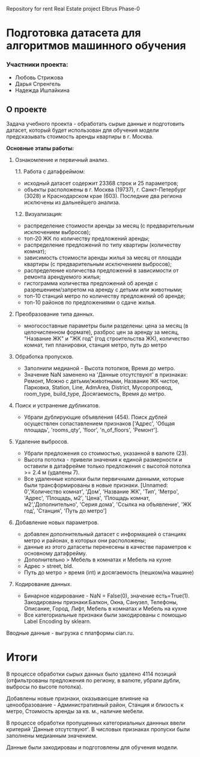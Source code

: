 Repository for rent Real Estate project Elbrus Phase-0

# Подготовка датасета для алгоритмов машинного обучения  

### Участники проекта:

* Любовь Стрижова
* Дарья Спренгель
* Надежда Ишпайкина

## О проекте
Задача учебного проекта - обработать сырые данные и подготовить датасет, который будет использован для обучения модели предсказывать стоимость аренды квартиры в г. Москва. 

**Основные этапы работы:**
1. Ознакомление и первичный анализ.
   
   1.1. Работа с датафреймом:
      * исходный датасет содержит 23368 строк и 25 параметров;
      * объекты расположены в г. Москва (19737), г. Санкт-Петербург (3028) и Краснодарском крае (603). Последние два региона исключены из дальнейшего анализа.
        
   1.2. Визуализация:
      * распределение стоимости аренды за месяц (с предварительным исключением выбросов);
      * топ-20 ЖК по количеству предложений аренды;
      * распределение предложений по типу квартиры (количеству комнат);
      * зависимость стоимости аренды жилья за месяц от площади квартиры (с предварительным исключением выбросов);
      * распределение количества предложений в зависимости от ремонта арендуемого жилья;
      * гистограмма количества предложений об аренде с разрешением/запретом на аренду с детьми или животными;
      * топ-10 станций метро по количеству предложений об аренде;
      * топ-10 районов по предложениями о сдаче жилья.
        
2. Преобразование типа данных.
   * многосоставные параметры были разделены: цена за месяц (в целочисленном формате), разброс цен за аренду за месяц, "Название ЖК" и "ЖК год" (год строительства ЖК), количество комнат, тип планировки, станция метро, путь до метро
  
3. Обработка пропусков.
   * Заполнили медианой - Высота потолков,  Время до метро.
   * Значение NaN заменено на 'Данные отсутствуют' в признаках: Ремонт, Можно с детьми/животными, Название ЖК чистое, Парковка, Station, Line, AdmArea, District, Мусоропровод, room_type,  build_type, Досягаемость, Время до метро.

4. Поиск и устранение дубликатов.
   * Убрали дублирующие объявления (454). Поиск дублей осуществлен сопаставлением признаков ['Адрес', 'Общая площадь', 'rooms_qty', 'floor', 'n_of_floors', 'Ремонт'].

5. Удаление выбросов.
   * Убрали предложения со стоимостью, указанной в валюте (23). 
   * Высота потолка - привели значения к единой размерности и оставили в датафрейме только предложения с высотой потолка >= 2.4 м (удалены 7).
   * Все удаленные колонки были первичными данными, которые были трансформированы в новые признаки. [Unnamed: 0','Количество комнат', 'Дом', 'Название ЖК', 'Тип', 'Метро', 'Адрес', 'Площадь, м2', 'Цена', 'Площадь комнат, м2','Дополнительно', 'Серия дома', 'Ссылка на объявление', 'ЖК год', 'Станция', 'Путь до метро']
     
6. Добавление новых параметров.
   * добавлен дополнительный датасет с информацией о станциях метро и районах, в которых они расположены;
   * данные из этого датасеты перенесены в качестве параметров к основному датафрейму.
   * Дополнительно > Мебель в комнатax и Мебель на кухне 
   * Адрес > street, bld.
   * Путь до метро > время (int) и досягаемость (пешком/на машине)

7. Кодирование данных.
   * Бинарное кодирование - NaN = False(0), значение есть=True(1). Закодированы признаки:Балкон, Окна, Санузел, Телефоны, Описание, Город, Лифт, Мебель в комнатax и Мебель на кухне 
   * Все категориальные признаки были закодированы c помощью Label Encoding by sklearn.

Вводные данные - выгрузка с платформы cian.ru. 

# Итоги
В процессе обработки сырых данных было удалено 4114 позиций (отфильтрованы предложения по региону, в валюте, убрали дубли, выбросы по высоте потолка).

Добавлены новые признаки, оказывающие влияние на ценообразование - Административный район, Станция и близость к метро, Стоимость аренды за кв. м., наличие мебели.

В процессе обработки пропущенных категориальных даннных ввели критерий 'Данные отсутствуют'. В числовых признаках пропуски были заполнены медианным значением. 

Данные были закодироваы и подготовлены для обучения модели. 


